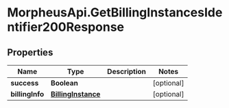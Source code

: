 # MorpheusApi.GetBillingInstancesIdentifier200Response

## Properties

Name | Type | Description | Notes
------------ | ------------- | ------------- | -------------
**success** | **Boolean** |  | [optional] 
**billingInfo** | [**BillingInstance**](BillingInstance.md) |  | [optional] 


